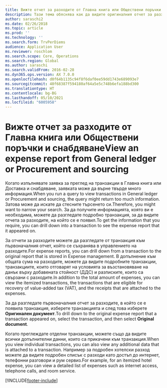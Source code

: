 ```yaml
---
title: Вижте отчет за разходите от Главна книга или Обществени поръчки и снабдяване
description: Тази тема обяснява как да видите оригиналния отчет за разходите, в който се е появила транзакция.
author: saraschi2
ms.date: 02/26/2018
ms.topic: article
ms.prod: ''
ms.technology: ''
ms.search.form: TrvPerDiems
audience: Application User
ms.reviewer: roschlom
ms.search.scope: Core, Operations
ms.search.region: Global
ms.author: saraschi
ms.search.validFrom: 2016-02-28
ms.dyn365.ops.version: AX 7.0.0
ms.openlocfilehash: d0f64b1135c94f8f6daf0ee59dd1743e689093e7
ms.sourcegitcommit: 40f68387f594180af64a5e5c748b6efa188bd300
ms.translationtype: HT
ms.contentlocale: bg-BG
ms.lasthandoff: 05/10/2021
ms.locfileid: "6005958"
---
```

# <a name="view-an-expense-report-from-general-ledger-or-procurement-and-sourcing"></a><span data-ttu-id="5aafb-103">Вижте отчет за разходите от Главна книга или Обществени поръчки и снабдяване</span><span class="sxs-lookup"><span data-stu-id="5aafb-103">View an expense report from General ledger or Procurement and sourcing</span></span>

<span data-ttu-id="5aafb-104">Когато изпълнявате заявка за преглед на транзакции в Главна книга или Доставка и снабдяване, заявката може да върне твърде много информация.</span><span class="sxs-lookup"><span data-stu-id="5aafb-104">When you run a query to view transactions in General ledger or Procurement and sourcing, the query might return too much information.</span></span> <span data-ttu-id="5aafb-105">Затова може да искате да стесните търсенето си.</span><span class="sxs-lookup"><span data-stu-id="5aafb-105">Therefore, you might want to narrow your search.</span></span> <span data-ttu-id="5aafb-106">За да получите информацията, която ви е необходима, можете да разгледате подробно транзакция, за да видите отчета за разходите, на който се е появил.</span><span class="sxs-lookup"><span data-stu-id="5aafb-106">To get the information that you require, you can drill down into a transaction to see the expense report that it appeared on.</span></span>

<span data-ttu-id="5aafb-107">За отчети за разходите можете да разгледате от транзакция към първоначалния отчет, който се съхранява в управлението на разходите.</span><span class="sxs-lookup"><span data-stu-id="5aafb-107">For expense reports, you can drill down from a transaction to the original report that is stored in Expense management.</span></span> <span data-ttu-id="5aafb-108">В допълнение към общата сума на разходите, можете да видите подробните транзакции, транзакциите, които отговарят на условията за възстановяване на данък върху добавената стойност (ДДС) и разписките, които са свързани с разходите.</span><span class="sxs-lookup"><span data-stu-id="5aafb-108">In addition to the total amount of expenses, you can view the itemized transactions, the transactions that are eligible for recovery of value-added tax (VAT), and the receipts that are attached to the expenses.</span></span>

<span data-ttu-id="5aafb-109">За да разгледате първоначалния отчет за разходите, в който се е появила транзакция, изберете транзакцията и след това изберете **Оригинален документ**.</span><span class="sxs-lookup"><span data-stu-id="5aafb-109">To drill down to the original expense report that a transaction appeared on, select the transaction, and then select **Original document**.</span></span>

<span data-ttu-id="5aafb-110">Когато преглеждате отделни транзакции, можете също да видите всички допълнителни данни, които са прикачени към транзакция.</span><span class="sxs-lookup"><span data-stu-id="5aafb-110">When you view individual transactions, you can also view any additional data that is attached to a transaction.</span></span> <span data-ttu-id="5aafb-111">Например за подробен хотелски разход можете да видите подробен списък с разходи като достъп до интернет, телефонни разговори и рум сервиз.</span><span class="sxs-lookup"><span data-stu-id="5aafb-111">For example, for an itemized hotel expense, you can view a detailed list of expenses such as internet access, telephone calls, and room service.</span></span>


[!INCLUDE[footer-include](../includes/footer-banner.md)]